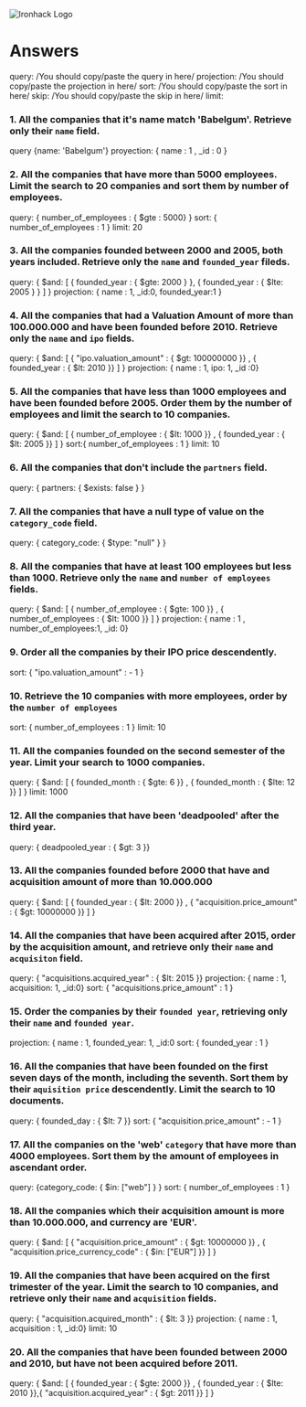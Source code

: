 ![Ironhack Logo](https://i.imgur.com/1QgrNNw.png)

# Answers

query: /You should copy/paste the query in here/
projection: /You should copy/paste the projection in here/
sort: /You should copy/paste the sort in here/
skip: /You should copy/paste the skip in here/
limit: 


### 1. All the companies that it's name match 'Babelgum'. Retrieve only their `name` field.

query {name: 'Babelgum'}
proyection: { name : 1 ,  _id : 0 }

### 2. All the companies that have more than 5000 employees. Limit the search to 20 companies and sort them by **number of employees**.

query: { number_of_employees : { $gte : 5000} }
sort: { number_of_employees : 1 }
limit: 20


### 3. All the companies founded between 2000 and 2005, both years included. Retrieve only the `name` and `founded_year` fileds.

query: { $and: [ { founded_year : { $gte: 2000 } }, { founded_year : { $lte: 2005 } } ] }
projection: { name : 1, _id:0, founded_year:1 }


### 4. All the companies that had a Valuation Amount of more than 100.000.000 and have been founded before 2010. Retrieve only the `name` and `ipo` fields.

query:  { $and: [ { "ipo.valuation_amount" :  { $gt: 100000000 }} , { founded_year :  { $lt: 2010 }} ] }
projection: { name : 1, ipo: 1, _id :0}


### 5. All the companies that have less than 1000 employees and have been founded before 2005. Order them by the number of employees and limit the search to 10 companies.

query: { $and: [ { number_of_employee :  { $lt: 1000 }} , { founded_year :  { $lt: 2005 }} ] }
sort:{ number_of_employees : 1 } 
limit: 10

### 6. All the companies that don't include the `partners` field.

query: { partners: { $exists: false } }

### 7. All the companies that have a null type of value on the `category_code` field.

query: { category_code: { $type: "null" } }

### 8. All the companies that have at least 100 employees but less than 1000. Retrieve only the `name` and `number of employees` fields.

query: { $and: [ { number_of_employee :  { $gte: 100 }} , { number_of_employees :  { $lt: 1000 }} ] }
projection: { name : 1 , number_of_employees:1, _id: 0}

### 9. Order all the companies by their IPO price descendently.

sort: { "ipo.valuation_amount" : - 1 }

### 10. Retrieve the 10 companies with more employees, order by the `number of employees`

sort: { number_of_employees : 1 }
limit: 10

### 11. All the companies founded on the second semester of the year. Limit your search to 1000 companies.

query: { $and: [ { founded_month :  { $gte: 6 }} , { founded_month :  { $lte: 12 }} ] }
limit: 1000

### 12. All the companies that have been 'deadpooled' after the third year.

query: { deadpooled_year :  { $gt: 3 }}

### 13. All the companies founded before 2000 that have and acquisition amount of more than 10.000.000

query: { $and: [ { founded_year :  { $lt: 2000 }} , { "acquisition.price_amount" :  { $gt: 10000000 }} ] }

### 14. All the companies that have been acquired after 2015, order by the acquisition amount, and retrieve only their `name` and `acquisiton` field.

query: { "acquisitions.acquired_year" :  { $lt: 2015 }}
projection: { name : 1, acquisition: 1, _id:0}
sort: { "acquisitions.price_amount" : 1 } 

### 15. Order the companies by their `founded year`, retrieving only their `name` and `founded year`.

projection: { name : 1, founded_year: 1, _id:0
sort: { founded_year : 1 } 

### 16. All the companies that have been founded on the first seven days of the month, including the seventh. Sort them by their `aquisition price` descendently. Limit the search to 10 documents.

query:  { founded_day :  { $lt: 7 }} 
sort: { "acquisition.price_amount" :  - 1 } 


### 17. All the companies on the 'web' `category` that have more than 4000 employees. Sort them by the amount of employees in ascendant order.

query: {category_code: { $in: ["web"] } } 
sort: { number_of_employees :  1 }

### 18. All the companies which their acquisition amount is more than 10.000.000, and currency are 'EUR'.

query:  { $and: [ { "acquisition.price_amount" :  { $gt: 10000000 }} , { "acquisition.price_currency_code" :  { $in: ["EUR"] }} ] }

### 19. All the companies that have been acquired on the first trimester of the year. Limit the search to 10 companies, and retrieve only their `name` and `acquisition` fields.

query:  { "acquisition.acquired_month" :  { $lt: 3 }} 
projection: { name : 1, acquisition : 1, _id:0}
limit: 10

### 20. All the companies that have been founded between 2000 and 2010, but have not been acquired before 2011.

query: { $and: [ { founded_year :  { $gte: 2000 }} , { founded_year :  { $lte: 2010 }},{ "acquisition.acquired_year" :  { $gt: 2011 }} ] }

